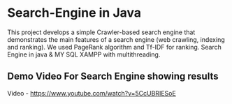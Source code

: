 # Search-Engine in Java
This project develops a simple Crawler-based search engine that demonstrates the main features of a search engine (web crawling, indexing and ranking).
We used PageRank algorithm and Tf-IDF for ranking.
Search Engine in java & MY SQL XAMPP with multithreading.

## Demo Video For Search Engine showing results
Video - https://www.youtube.com/watch?v=5CcUBRIESoE
